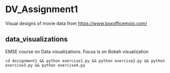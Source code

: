 # DV_Assignment1
Visual designs of movie data from https://www.boxofficemojo.com/

## data_visualizations
EMSE course on Data visualizations. Focus is on Bokeh visualization

```
cd Assignment1 && python exercise1.py && python exercise2.py && python exercise3.py && python exercise4.py
```
